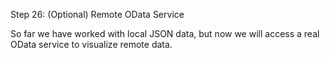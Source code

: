 Step 26: (Optional) Remote OData Service

So far we have worked with local JSON data, but now we will access a real OData service to visualize remote data.
